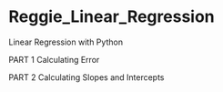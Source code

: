 # Reggie_Linear_Regression
Linear Regression with Python

PART 1
Calculating Error

PART 2
Calculating Slopes and Intercepts
